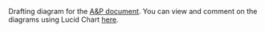 Drafting diagram for the [A&P document](https://docs.google.com/document/d/1ze2Bh0pZXCy7_bHcC7CumQRmBAv8qP6reao4yU4JToY/edit?ts=5bb29c86#heading=h.r16j7ecdqpc3). You can view and comment on the diagrams using Lucid Chart [here](https://www.lucidchart.com/invitations/accept/bff22da3-eae7-4dca-a7a7-6e2478e43754).
